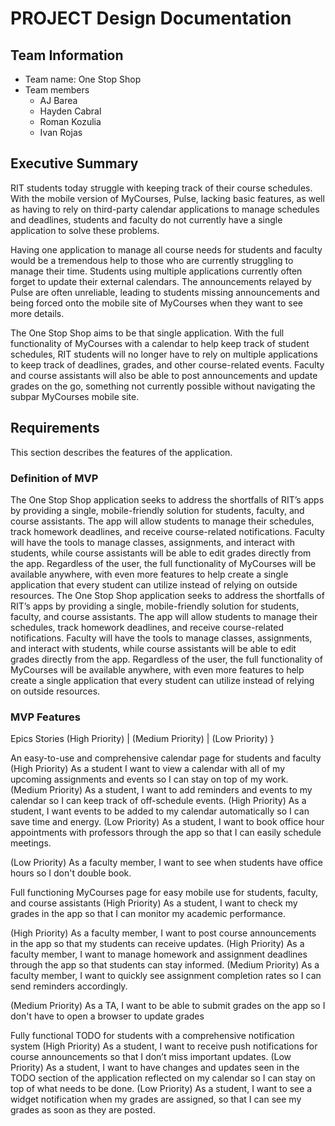 # PROJECT Design Documentation

## Team Information
* Team name: One Stop Shop
* Team members
  * AJ Barea
  * Hayden Cabral
  * Roman Kozulia
  * Ivan Rojas

## Executive Summary

RIT students today struggle with keeping track of their course schedules. With the mobile version of MyCourses, Pulse, lacking basic features, as well as having to rely on third-party calendar applications to manage schedules and deadlines, students and faculty do not currently have a single application to solve these problems.

Having one application to manage all course needs for students and faculty would be a tremendous help to those who are currently struggling to manage their time. Students using multiple applications currently often forget to update their external calendars. The announcements relayed by Pulse are often unreliable, leading to students missing announcements and being forced onto the mobile site of MyCourses when they want to see more details.

The One Stop Shop aims to be that single application. With the full functionality of MyCourses with a calendar to help keep track of student schedules, RIT students will no longer have to rely on multiple applications to keep track of deadlines, grades, and other course-related events. Faculty and course assistants will also be able to post announcements and update grades on the go, something not currently possible without navigating the subpar MyCourses mobile site.

## Requirements

This section describes the features of the application.

### Definition of MVP
The One Stop Shop application seeks to address the shortfalls of RIT’s apps by providing a single, mobile-friendly solution for students, faculty, and course assistants. The app will allow students to manage their schedules, track homework deadlines, and receive course-related notifications. Faculty will have the tools to manage classes, assignments, and interact with students, while course assistants will be able to edit grades directly from the app. Regardless of the user, the full functionality of MyCourses will be available anywhere, with even more features to help create a single application that every student can utilize instead of relying on outside resources.
The One Stop Shop application seeks to address the shortfalls of RIT’s apps by providing a single, mobile-friendly solution for students, faculty, and course assistants. The app will allow students to manage their schedules, track homework deadlines, and receive course-related notifications. Faculty will have the tools to manage classes, assignments, and interact with students, while course assistants will be able to edit grades directly from the app. Regardless of the user, the full functionality of MyCourses will be available anywhere, with even more features to help create a single application that every student can utilize instead of relying on outside resources.


### MVP Features
Epics
Stories
(High Priority) | (Medium Priority) | (Low Priority) }

An easy-to-use and comprehensive calendar page for students and faculty
(High Priority) As a student I want to view a calendar with all of my upcoming assignments and events so I can stay on top of my work.
(Medium Priority) As a student, I want to add reminders and events to my calendar so I can keep track of off-schedule events.
(High Priority) As a student, I want events to be added to my calendar automatically so I can save time and energy.
(Low Priority) As a student, I want to book office hour appointments with professors through the app so that I can easily schedule meetings.

(Low Priority) As a faculty member, I want to see when students have office hours so I don't double book.

Full functioning MyCourses page for easy mobile use for students, faculty, and course assistants
(High Priority) As a student, I want to check my grades in the app so that I can monitor my academic performance.

(High Priority) As a faculty member, I want to post course announcements in the app so that my students can receive updates.
(High Priority) As a faculty member, I want to manage homework and assignment deadlines through the app so that students can stay informed.
(Medium Priority) As a faculty member, I want to quickly see assignment completion rates so I can send reminders accordingly.

(Medium Priority) As a TA, I want to be able to submit grades on the app so I don't have to open a browser to update grades

Fully functional TODO for students with a comprehensive notification system
(High Priority) As a student, I want to receive push notifications for course announcements so that I don’t miss important updates.
(Low Priority) As a student, I want to have changes and updates seen in the TODO section of the application reflected on my calendar so I can stay on top of what needs to be done.
(Low Priority) As a student, I want to see a widget notification when my grades are assigned, so that I can see my grades as soon as they are posted.


